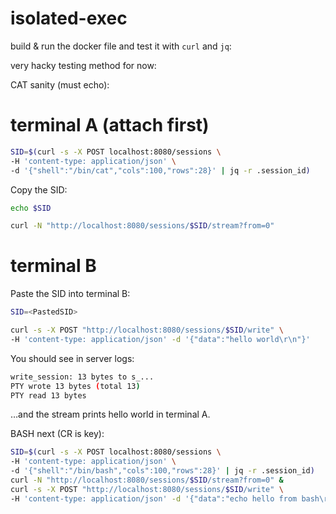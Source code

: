 # isolated-exec 



build & run the docker file and test it with `curl` and `jq`:

very hacky testing method for now:

CAT sanity (must echo):

# terminal A (attach first)
```bash
SID=$(curl -s -X POST localhost:8080/sessions \
-H 'content-type: application/json' \
-d '{"shell":"/bin/cat","cols":100,"rows":28}' | jq -r .session_id)
```

Copy the SID:
```bash
echo $SID
```

```bash
curl -N "http://localhost:8080/sessions/$SID/stream?from=0"
```

# terminal B

Paste the SID into terminal B:
```bash
SID=<PastedSID>
```

```bash
curl -s -X POST "http://localhost:8080/sessions/$SID/write" \
-H 'content-type: application/json' -d '{"data":"hello world\r\n"}'
```


You should see in server logs:

```bash
write_session: 13 bytes to s_...
PTY wrote 13 bytes (total 13)
PTY read 13 bytes
```


…and the stream prints hello world in terminal A.

BASH next (CR is key):

```bash
SID=$(curl -s -X POST localhost:8080/sessions \
-H 'content-type: application/json' \
-d '{"shell":"/bin/bash","cols":100,"rows":28}' | jq -r .session_id)
curl -N "http://localhost:8080/sessions/$SID/stream?from=0" &
curl -s -X POST "http://localhost:8080/sessions/$SID/write" \
-H 'content-type: application/json' -d '{"data":"echo hello from bash\r"}'
```
